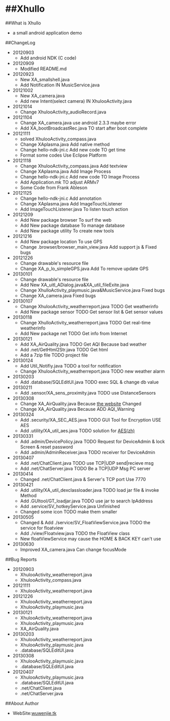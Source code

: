 
##Xhullo
======

##What is Xhullo

* a small android application demo


##ChangeLog
* 20120903
    * Add android NDK (C code)
* 20120909
    * Modified README.md
* 20120923
    * New XA_smallshell.java
    * Add Notification IN MusicService.java
* 20121002
    * New XA_camera.java
    * Add new Intent(select camera) IN XhulooActivity.java
* 20121014
    * Change XhulooActivity_audioRecord.java
* 20121104
    * Change XA_camera.java use android 2.3.3 maybe error
    * Add XA_bootBroadcastRec.java TO start after boot complete
* 20121111
    * solved XhulooActivity_compass.java
    * Change XAplasma.java Add native method
    * Change hello-ndk-jni.c Add new code TO get time
    * Format some codes Use Eclipse Platform
* 20121118
    * Change XhulooActivity_compass.java Add textview
    * Change XAplasma.java Add Image Process
    * Change hello-ndk-jni.c Add new code TO Image Process
    * Add Application.mk TO adjust ARMv7
    * Some Code from Frank Ableson
* 20121125
    * Change hello-ndk-jni.c Add annotation 
    * Change XAplasma.java Add ImageTouchListener
    * Add ImageTouchListener.java To listen touch action
* 20121209
    * Add New package browser To surf the web
    * Add New package database To manage database
    * Add New package utility To create new tools
* 20121216
    * Add New package location To use GPS
    * Change .browser/browser_main_view.java Add support js & Fixed bugs
* 20121226
    * Change drawable's resource file
    * Change XA_p_lo_simpleGPS.java Add To remove update GPS
* 20130101
    * Change drawable's resource file
    * Add New XA_uitl_ADialog.java&XA_util_fileExite.java
    * Change XhulloActivity_playmusic.java&MusicService.java Fixed bugs
    * Change XA_camera.java Fixed bugs
* 20130107
    * Change XhulooActivity_weatherreport.java TODO Get weatherinfo
    * Add New package sensor TODO Get sensor list & Get sensor values
* 20130118
    * Change XhulloActivity_weatherreport.java TODO Get real-time weatherinfo
    * Add New package net TODO Get info from Internet
* 20130121
    * Add XA_AirQuality.java TODO Get AQI Because bad weather
    * Add .net/GetHtml2Str.java TODO Get html
    * Add a 7zip file TODO project file
* 20130124
    * Add Util_Notifiy.java TODO a tool for notification
    * Change XhulooActivity_weatherreport.java TODO new weather alarm
* 20130203
    * Add .database/SQLEditUI.java TODO exec SQL & change db value
* 20130211
    * Add .sensor/XA_sens_proximity.java TODO use DistanceSensors
* 20130308
    * Change XA_AirQuality.java Because [the website](http://www.semc.gov.cn/home/index.aspx) Changed
    * Change XA_AirQuality.java Because ADD AQI_Warning 
* 20130324
    * Add .security/XA_SEC_AES.java TODO GUI Tool for Encryption USE AES
    * Add .utility/XA_util_aes.java TODO solution for [AES(zh)](http://zh.wikipedia.org/wiki/%E9%AB%98%E7%BA%A7%E5%8A%A0%E5%AF%86%E6%A0%87%E5%87%86)
* 20130331
    * Add .admin/DevicePolicy.java TODO Request for DeviceAdmin & lock Screen & reset password
    * Add .admin/AdminReceiver.java TODO receiver for DeviceAdmin
* 20130407
    * Add .net/ChatClient.java TODO use TCP|UDP send|recieve msg
    * Add .net/ChatServer.java TODO Be a TCP|UDP Msg PC server 
* 20130414
    * Changed .net/ChatClient.java & Server's TCP port Use 7770
* 20130421
    * Add .utility/XA_util_dexclassloader.java TODO load jar file & invoke Method
    * Add .GUItool/GT_loadjar.java TODO use jar to search IpAddress
    * Add .service/SV_hotkeyService.java Unfinished
    * Changed some icon TODO make them smaller
* 20130505
    * Changed & Add ./service/SV_FloatViewService.java TODO the service for floatview
    * Add ./view/Floatview.java TODO the FloatView class 
    * New floatViewService may cause the HOME & BACK KEY can't use
* 20130630
    * Improved XA_camera.java Can change focusMode

##Bug Reports
* 20120903
    * XhulooActivity_weatherreport.java
    * XhulooActivity_compass.java
* 20121111
    * XhulooActivity_weatherreport.java
* 20121226
    * XhulooActivity_weatherreport.java
    * XhulooActivity_playmusic.java
* 20130121
    * XhulooActivity_weatherreport.java
    * XhulooActivity_playmusic.java
    * XA_AirQuality.java
* 20130203
    * XhulooActivity_weatherreport.java
    * XhulooActivity_playmusic.java
    * .database/SQLEditUI.java
* 20130308
    * XhulooActivity_playmusic.java
    * .database/SQLEditUI.java
* 20120407
    * XhulooActivity_playmusic.java
    * .database/SQLEditUI.java
    * .net/ChatClient.java
    * .net/ChatServer.java


##About Author 
* WebSite:[wuwenjie.tk](http://www.wuwenjie.tk)
